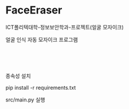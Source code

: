 # FaceEraser
ICT폴리텍대학-정보보안학과-프로젝트(얼굴 모자이크)

얼굴 인식 자동 모자이크 프로그램

<br><br><br>

종속성 설치

pip install -r requirements.txt

src/main.py 실행
